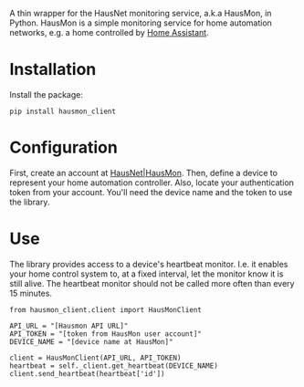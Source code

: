 A thin wrapper for the HausNet monitoring service, a.k.a HausMon, in Python. HausMon
is a simple monitoring service for home automation networks, e.g. a home controlled by 
[Home Assistant](https://homeassistant.com).  

Installation
============

Install the package:
```
pip install hausmon_client
```

Configuration
=============

First, create an account at [HausNet|HausMon](https//mon.hausnet.org). Then, define
a device to represent your home automation controller. Also, locate your authentication
token from your account. You'll need the device name and the token to use the library.

Use
===

The library provides access to a device's heartbeat monitor. I.e. it enables your home 
control system to, at a fixed interval, let the monitor know it is still alive. The
heartbeat monitor should not be called more often than every 15 minutes.

```
from hausmon_client.client import HausMonClient

API_URL = "[Hausmon API URL]"
API_TOKEN = "[token from HausMon user account]"
DEVICE_NAME = "[device name at HausMon]"

client = HausMonClient(API_URL, API_TOKEN)
heartbeat = self._client.get_heartbeat(DEVICE_NAME)
client.send_heartbeat(heartbeat['id'])
```

